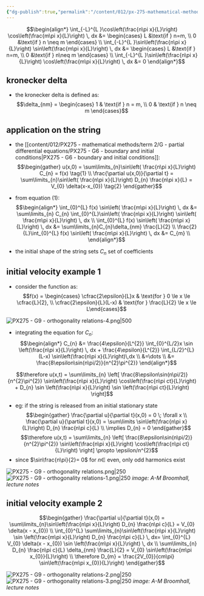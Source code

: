 ```yaml
---
{"dg-publish":true,"permalink":"/content/012/px-275-mathematical-methods/term-2/g-partial-differential-equations/px-275-g9-orthogonality-relations/","noteIcon":"1","created":"2025-01-23T10:38:25.675+00:00","updated":"2025-04-29T18:40:54.805+01:00"}
---
```


$$\begin{align*}
\int_{-L}^{L }\cos\left(\frac{n\pi x}{L}\right) \cos\left(\frac{m\pi x}{L}\right) \, dx &= \begin{cases} L &\text{if } n=m, \\ 0 &\text{if } n \neq m \end{cases} \\
\int_{-L}^{L }\sin\left(\frac{n\pi x}{L}\right) \sin\left(\frac{m\pi x}{L}\right) \, dx &= \begin{cases} L &\text{if } n=m, \\ 0 &\text{if } n\neq m \end{cases} \\
\int_{-L}^{L }\sin\left(\frac{n\pi x}{L}\right) \cos\left(\frac{m\pi x}{L}\right) \, dx &= 0
\end{align*}$$

## kronecker delta
- the kronecker delta is defined as:
$$\delta_{nm} = \begin{cases} 1 & \text{if } n = m, \\ 0 & \text{if } n \neq m \end{cases}$$

## application on the string
- the [[content/012/PX275 - mathematical methods/term 2/G - partial differential equations/PX275 - G6 - boundary and initial conditions\|PX275 - G6 - boundary and initial conditions]]:
$$\begin{gather}
	u(x,0) = \sum\limits_{n}\sin\left( \frac{n\pi x}{L}\right) C_{n} = f(x) \tag{1} \\
	\frac{\partial u(x,0)}{\partial t} = \sum\limits_{n}\sin\left( \frac{n\pi x}{L}\right) D_{n} \frac{n\pi x}{L} = V_{0} \delta(x-x_{0}) \tag{2}
\end{gather}$$

- from equation $(1):$
$$\begin{align*}
\int_{0}^{L} f(x) \sin\left( \frac{m\pi x}{L}\right) \, dx &= \sum\limits_{n} C_{n} \int_{0}^{L}\sin\left( \frac{n\pi x}{L}\right) \sin\left( \frac{m\pi x}{L}\right) \, dx \\
\int_{0}^{L} f(x) \sin\left( \frac{m\pi x}{L}\right) \, dx &= \sum\limits_{n}C_{n}\delta_{nm} \frac{L}{2}  \\
\frac{2}{L}\int_{0}^{L} f(x) \sin\left( \frac{m\pi x}{L}\right) \, dx  &= C_{m} \\
\end{align*}$$

- the initial shape of the string sets $C_{n}$ set of coefficients

## initial velocity example 1
- consider the function as:
$$f(x) = \begin{cases} \cfrac{2\epsilon}{L}x & \text{for } 0 \le x \le \cfrac{L}{2}, \\ \cfrac{2\epsilon}{L}(L-x) & \text{for } \frac{L}{2} \le x \le L\end{cases}$$

![PX275 - G9 - orthogonality relations-4.png|500](/img/user/pics/PX275%20-%20G9%20-%20orthogonality%20relations-4.png)

- integrating the equation for $C_n:$
$$\begin{align*}
C_{n} &= \frac{4\epsilon}{L^{2}} \int_{0}^{L/2}x \sin \left(\frac{n\pi x}{L}\right) \, dx + \frac{4\epsilon}{L^{2}} \int_{L/2}^{L} (L-x) \sin\left(\frac{n\pi x}{L}\right)\,dx \\
&=\dots \\
&= \frac{8\epsilon\sin(n\pi/2)}{n^{2}\pi^{2}}
\end{align*}$$

$$\therefore u(x,t) = \sum\limits_{n} \left[ \frac{8\epsilon\sin(n\pi/2)}{n^{2}\pi^{2}} 
\sin\left(\frac{n\pi x}{L}\right) \cos\left(\frac{n\pi ct}{L}\right)  + D_{n} \sin \left(\frac{n\pi x}{L}\right)  \sin \left(\frac{n\pi ct}{L}\right) \right]$$

- eg: if the string is released from an initial stationary state
$$\begin{gather}
\frac{\partial u}{\partial t}(x,0) = 0 \; \forall x \\
\frac{\partial u}{\partial t}(x,0) = \sum\limits \sin\left(\frac{n\pi x}{L}\right)  D_{n} \frac{n\pi c}{L} \\
\implies D_{n} = 0
\end{gather}$$
$$\therefore u(x,t) = \sum\limits_{n} \left[ \frac{8\epsilon\sin(n\pi/2)}{n^{2}\pi^{2}} 
\sin\left(\frac{n\pi x}{L}\right) \cos\left(\frac{n\pi ct}{L}\right) \right] \propto \epsilon/n^{2}$$
- since $\sin\frac{n\pi}{2}= 0$ for $n\in$ even, only odd harmonics exist

![PX275 - G9 - orthogonality relations.png|250](/img/user/pics/PX275%20-%20G9%20-%20orthogonality%20relations.png) ![PX275 - G9 - orthogonality relations-1.png|250](/img/user/pics/PX275%20-%20G9%20-%20orthogonality%20relations-1.png)
*image: A-M Broomhall, lecture notes*

## initial velocity example 2

$$\begin{gather}
\frac{\partial u}{\partial t}(x,0) = \sum\limits_{n}\sin\left(\frac{n\pi x}{L}\right) D_{n} \frac{n\pi c}{L} = V_{0} \delta(x - x_{0}) \\
\int_{0}^{L} \sum\limits_{n}\sin\left(\frac{n\pi x}{L}\right) \sin \left(\frac{m\pi x}{L}\right) D_{n} \frac{n\pi c}{L} \, dx=  \int_{0}^{L} V_{0} \delta(x - x_{0}) \sin \left(\frac{m\pi x}{L}\right) \, dx \\
\sum\limits_{n} D_{n}  \frac{n\pi c}{L} \delta_{nm} \frac{L}{2} = V_{0} \sin\left(\frac{m\pi x_{0}}{L}\right) \\
\therefore D_{m} = \frac{2V_{0}}{cm\pi}  \sin\left(\frac{m\pi x_{0}}{L}\right)
\end{gather}$$

![PX275 - G9 - orthogonality relations-2.png|250](/img/user/pics/PX275%20-%20G9%20-%20orthogonality%20relations-2.png) ![PX275 - G9 - orthogonality relations-3.png|250](/img/user/pics/PX275%20-%20G9%20-%20orthogonality%20relations-3.png) 
*image: A-M Broomhall, lecture notes*

